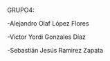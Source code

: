 GRUPO4:

-Alejandro Olaf López Flores

-Victor Yordi Gonzales Díaz

-Sebastián Jesús Ramirez Zapata
